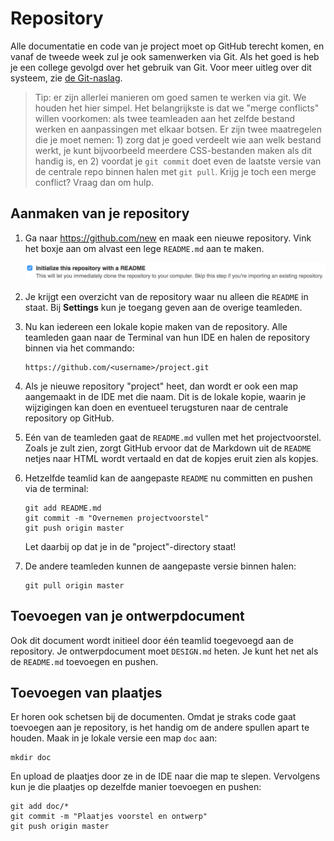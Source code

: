 # Repository

Alle documentatie en code van je project moet op GitHub terecht komen, en vanaf de tweede week zul je ook samenwerken via Git. Als het goed is heb je een college gevolgd over het gebruik van Git. Voor meer uitleg over dit systeem, zie [de Git-naslag](/naslag/git).

> Tip: er zijn allerlei manieren om goed samen te werken via git. We houden het hier simpel. Het belangrijkste is dat we "merge conflicts" willen voorkomen: als twee teamleaden aan het zelfde bestand werken en aanpassingen met elkaar botsen. Er zijn twee maatregelen die je moet nemen: 1) zorg dat je goed verdeelt wie aan welk bestand werkt, je kunt bijvoorbeeld meerdere CSS-bestanden maken als dit handig is, en 2) voordat je `git commit` doet even de laatste versie van de centrale repo binnen halen met `git pull`. Krijg je toch een merge conflict? Vraag dan om hulp.

## Aanmaken van je repository

1.  Ga naar <https://github.com/new> en maak een nieuwe repository. Vink het boxje aan om alvast een lege `README.md` aan te maken.

    ![Check Initialize this repository with a README](readme.png)

2.  Je krijgt een overzicht van de repository waar nu alleen die `README` in staat. Bij **Settings** kun je toegang geven aan de overige teamleden.

3.  Nu kan iedereen een lokale kopie maken van de repository. Alle teamleden gaan naar de Terminal van hun IDE en halen de repository binnen via het commando:

        https://github.com/<username>/project.git

4.  Als je nieuwe repository "project" heet, dan wordt er ook een map aangemaakt in de IDE met die naam. Dit is de lokale kopie, waarin je wijzigingen kan doen en eventueel terugsturen naar de centrale repository op GitHub.

5.  Eén van de teamleden gaat de `README.md` vullen met het projectvoorstel. Zoals je zult zien, zorgt GitHub ervoor dat de Markdown uit de `README` netjes naar HTML wordt vertaald en dat de kopjes eruit zien als kopjes.

6.  Hetzelfde teamlid kan de aangepaste `README` nu committen en pushen via de terminal:

        git add README.md
        git commit -m "Overnemen projectvoorstel"
        git push origin master

    Let daarbij op dat je in de "project"-directory staat!

7.  De andere teamleden kunnen de aangepaste versie binnen halen:

        git pull origin master

## Toevoegen van je ontwerpdocument

Ook dit document wordt initieel door één teamlid toegevoegd aan de repository. Je ontwerpdocument moet `DESIGN.md` heten. Je kunt het net als de `README.md` toevoegen en pushen.

## Toevoegen van plaatjes

Er horen ook schetsen bij de documenten. Omdat je straks code gaat toevoegen aan je repository, is het handig om de andere spullen apart te houden. Maak in je lokale versie een map `doc` aan:

    mkdir doc

En upload de plaatjes door ze in de IDE naar die map te slepen. Vervolgens kun je die plaatjes op dezelfde manier toevoegen en pushen:

    git add doc/*
    git commit -m "Plaatjes voorstel en ontwerp"
    git push origin master
